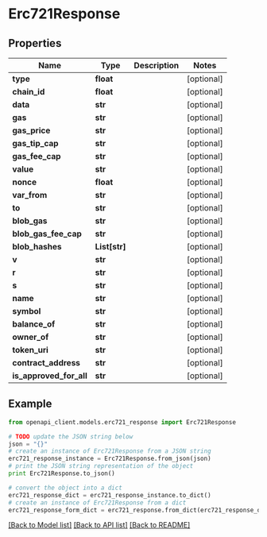 # Erc721Response


## Properties
Name | Type | Description | Notes
------------ | ------------- | ------------- | -------------
**type** | **float** |  | [optional] 
**chain_id** | **float** |  | [optional] 
**data** | **str** |  | [optional] 
**gas** | **str** |  | [optional] 
**gas_price** | **str** |  | [optional] 
**gas_tip_cap** | **str** |  | [optional] 
**gas_fee_cap** | **str** |  | [optional] 
**value** | **str** |  | [optional] 
**nonce** | **float** |  | [optional] 
**var_from** | **str** |  | [optional] 
**to** | **str** |  | [optional] 
**blob_gas** | **str** |  | [optional] 
**blob_gas_fee_cap** | **str** |  | [optional] 
**blob_hashes** | **List[str]** |  | [optional] 
**v** | **str** |  | [optional] 
**r** | **str** |  | [optional] 
**s** | **str** |  | [optional] 
**name** | **str** |  | [optional] 
**symbol** | **str** |  | [optional] 
**balance_of** | **str** |  | [optional] 
**owner_of** | **str** |  | [optional] 
**token_uri** | **str** |  | [optional] 
**contract_address** | **str** |  | [optional] 
**is_approved_for_all** | **str** |  | [optional] 

## Example

```python
from openapi_client.models.erc721_response import Erc721Response

# TODO update the JSON string below
json = "{}"
# create an instance of Erc721Response from a JSON string
erc721_response_instance = Erc721Response.from_json(json)
# print the JSON string representation of the object
print Erc721Response.to_json()

# convert the object into a dict
erc721_response_dict = erc721_response_instance.to_dict()
# create an instance of Erc721Response from a dict
erc721_response_form_dict = erc721_response.from_dict(erc721_response_dict)
```
[[Back to Model list]](../README.md#documentation-for-models) [[Back to API list]](../README.md#documentation-for-api-endpoints) [[Back to README]](../README.md)


